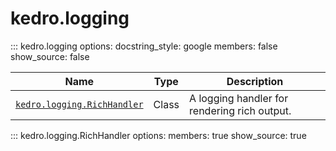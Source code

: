 # kedro.logging

::: kedro.logging
    options:
      docstring_style: google
      members: false
      show_source: false


| Name              | Type   | Description                                      |
|-------------------|--------|--------------------------------------------------|
| [`kedro.logging.RichHandler`](#kedro.logging.RichHandler) | Class  | A logging handler for rendering rich output.    |

::: kedro.logging.RichHandler
    options:
      members: true
      show_source: true
